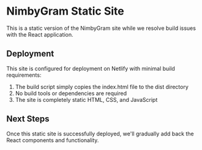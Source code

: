 # NimbyGram Static Site

This is a static version of the NimbyGram site while we resolve build issues with the React application.

## Deployment

This site is configured for deployment on Netlify with minimal build requirements:

1. The build script simply copies the index.html file to the dist directory
2. No build tools or dependencies are required
3. The site is completely static HTML, CSS, and JavaScript

## Next Steps

Once this static site is successfully deployed, we'll gradually add back the React components and functionality.
